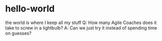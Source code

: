 # hello-world
the world is where I keep all my stuff
Q: How many Agile Coaches does it take to screw in a lightbulb? 
A: Can we just try it instead of spending time on guesses?
